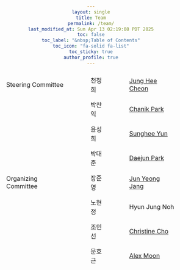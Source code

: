 ```yaml
---
layout: single
title: Team
permalink: /team/
last_modified_at: Sun Apr 13 02:19:08 PDT 2025
toc: false
toc_label: "&nbsp;Table of Contents"
toc_icon: "fa-solid fa-list"
toc_sticky: true
author_profile: true
---
```


<head>
<style>
body {
	text-align: center;
}
</style>

<style>
  .borderless-table {
		margin-left: auto;
		margin-right: auto;
    border-collapse: separate; /* This is key for padding to work as expected */
    border-spacing: 0; /* No space between cells */
  }
  
  .borderless-table td, .borderless-table th {
    padding: 8px 30px; /* Add your desired padding */
    border: none; /* Explicitly set no borders */
  }
  
  /* Optional: Add a subtle visual separator without borders */
  /*
  .borderless-table tr:not(:last-child) td {
    border-bottom: 1px solid #f0f0f0; /* Very light gray line */
  }
  */
</style>
</head>

<table class="borderless-table">
<tr>
<td>
	Steering Committee
</td>
<td>
	천정희
</td>
<td>
	<a href="https://en.wikipedia.org/wiki/Jung_Hee_Cheon">Jung Hee Cheon</a>
</td>
</tr>
<tr>
<td>
</td>
<td>
	박찬익
</td>
<td>
	<a href="https://www.linkedin.com/in/chanik-park-14878b32">Chanik Park</a>
</td>
</tr>
<tr>
<td>
</td>
<td>
	윤성희
</td>
<td>
	<a href="https://sungheeyun.github.io/">Sunghee Yun</a>
</td>
</tr>
<tr>
<td>
</td>
<td>
	박대준
</td>
<td>
	<a href="https://www.linkedin.com/in/daejunpark/">Daejun Park</a>
</td>
</tr>
<tr>
<td>
	Organizing Committee
</td>
<td>
	장준영
</td>
<td>
	<a href="https://www.linkedin.com/in/junyeongjang/">Jun Yeong Jang</a>
</td>
</tr>
<tr>
<td>
</td>
<td>
	노현정
</td>
<td>
	Hyun Jung Noh
</td>
</tr>
<tr>
<td>
</td>
<td>
	조민선
</td>
<td>
	<a href="https://www.linkedin.com/in/christine-c-5b8b4b168/">Christine Cho</a>
</td>
</tr>
<tr>
<td>
</td>
<td>
	문호근
</td>
<td>
	<a href="https://www.linkedin.com/in/alex-moon/">Alex Moon</a>
</td>
</tr>
</table>
